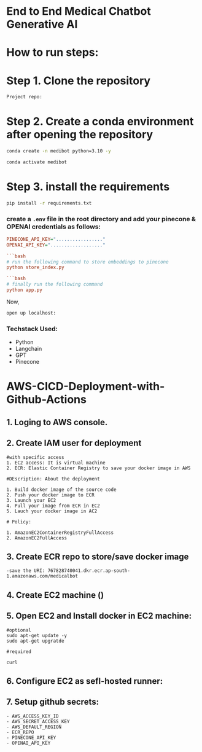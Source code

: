 # End to End Medical Chatbot Generative AI

# How to run steps:

# Step 1. Clone the repository

```bash
Project repo: 
```
# Step 2. Create a conda environment after opening the repository

``` bash
conda create -n medibot python=3.10 -y
```

```bash
conda activate medibot
```

# Step 3. install the requirements
```bash
pip install -r requirements.txt
```
### create a `.env` file in the root directory and add your pinecone & OPENAI credentials as follows:

```ini
PINECONE_API_KEY="................."
OPENAI_API_KEY="..................."

```bash
# run the following command to store embeddings to pinecone
python store_index.py

```bash
# finally run the following command
python app.py
```

Now,
```bash
open up localhost:
```

### Techstack Used:

- Python
- Langchain
- GPT
- Pinecone

# AWS-CICD-Deployment-with-Github-Actions

## 1. Loging to AWS console.

## 2. Create IAM user for deployment

    #with specific access
    1. EC2 access: It is virtual machine
    2. ECR: Elastic Container Registry to save your docker image in AWS

    #DEscription: About the deployment

    1. Build docker image of the source code
    2. Push your docker image to ECR
    3. Launch your EC2
    4. Pull your image from ECR in EC2
    5. Lauch your docker image in AC2

    # Policy:

    1. AmazonEC2ContainerRegistryFullAccess
    2. AmazonEC2FullAccess

## 3. Create ECR repo to store/save docker image
    -save the URI: 767828740041.dkr.ecr.ap-south-1.amazonaws.com/medicalbot

## 4. Create EC2 machine ()

## 5. Open EC2 and Install docker in EC2 machine:

    #optional
    sudo apt-get update -y
    sudo apt-get upgratde

    #required

    curl

## 6. Configure EC2 as sefl-hosted runner:

## 7. Setup github secrets:

    - AWS_ACCESS_KEY_ID
    - AWS_SECRET_ACCESS_KEY
    - AWS_DEFAULT_REGION
    - ECR_REPO
    - PINECONE_API_KEY
    - OPENAI_API_KEY